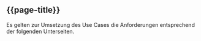 ## {{page-title}}

Es gelten zur Umsetzung des Use Cases die Anforderungen entsprechend der folgenden Unterseiten.